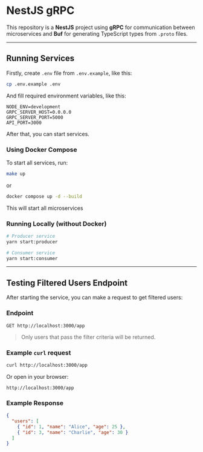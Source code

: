 # NestJS gRPC

This repository is a **NestJS** project using **gRPC** for communication between microservices and **Buf** for generating TypeScript types from `.proto` files.

---

## Running Services

Firstly, create `.env` file from `.env.example`, like this:

```bash
cp .env.example .env
```

And fill required environment variables, like this:

```dotenv
NODE_ENV=development
GRPC_SERVER_HOST=0.0.0.0
GRPC_SERVER_PORT=5000
API_PORT=3000
```

After that, you can start services.

### Using Docker Compose

To start all services, run:

```bash
make up
```

or

```bash
docker compose up -d --build
```

This will start all microservices

### Running Locally (without Docker)

```bash
# Producer service
yarn start:producer

# Consumer service
yarn start:consumer
```

---

## Testing Filtered Users Endpoint

After starting the service, you can make a request to get filtered users:

### Endpoint

```
GET http://localhost:3000/app
```
> Only users that pass the filter criteria will be returned.

### Example `curl` request

```bash
curl http://localhost:3000/app
```

Or open in your browser:

```
http://localhost:3000/app
```
### Example Response

```json
{
  "users": [
    { "id": 1, "name": "Alice", "age": 25 },
    { "id": 3, "name": "Charlie", "age": 30 }
  ]
}
```